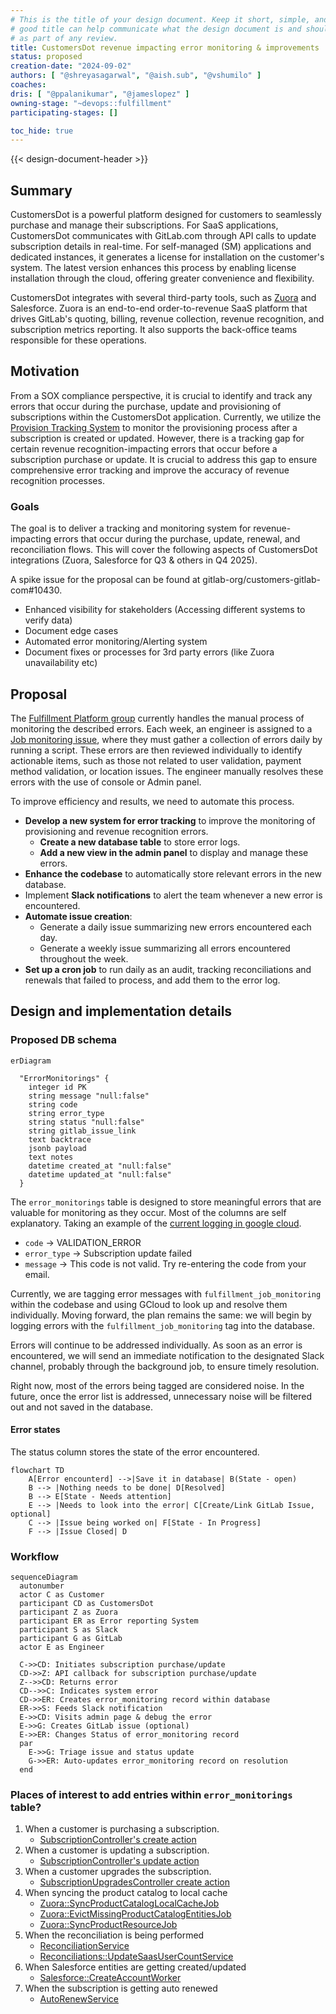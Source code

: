 ```yaml
---
# This is the title of your design document. Keep it short, simple, and descriptive. A
# good title can help communicate what the design document is and should be considered
# as part of any review.
title: CustomersDot revenue impacting error monitoring & improvements
status: proposed
creation-date: "2024-09-02"
authors: [ "@shreyasagarwal", "@aish.sub", "@vshumilo" ]
coaches:
dris: [ "@ppalanikumar", "@jameslopez" ]
owning-stage: "~devops::fulfillment"
participating-stages: []

toc_hide: true
---
```


<!-- This renders the design document header on the detail page, so don't remove it-->
{{< design-document-header >}}

## Summary

CustomersDot is a powerful platform designed for customers to seamlessly purchase and manage their subscriptions. For SaaS applications, CustomersDot communicates with GitLab.com through API calls to update subscription details in real-time. For self-managed (SM) applications and dedicated instances, it generates a license for installation on the customer's system. The latest version enhances this process by enabling license installation through the cloud, offering greater convenience and flexibility.

CustomersDot integrates with several third-party tools, such as [Zuora](../../../../business-technology/enterprise-applications/guides/zuora/) and Salesforce. Zuora is an end-to-end order-to-revenue SaaS platform that drives GitLab's quoting, billing, revenue collection, revenue recognition, and subscription metrics reporting. It also supports the back-office teams responsible for these operations.

## Motivation

From a SOX compliance perspective, it is crucial to identify and track any errors that occur during the purchase, update and provisioning of subscriptions within the CustomersDot application. Currently, we utilize the [Provision Tracking System](https://gitlab.com/gitlab-org/customers-gitlab-com/-/blob/de36e3ddef5c875aa2c675b3d9e0f34767a43bfc/doc/provision_tracking_system/failure_monitoring.md) to monitor the provisioning process after a subscription is created or updated. However, there is a tracking gap for certain revenue recognition-impacting errors that occur before a subscription purchase or update. It is crucial to address this gap to ensure comprehensive error tracking and improve the accuracy of revenue recognition processes.

### Goals

The goal is to deliver a tracking and monitoring system for revenue-impacting errors that occur during the purchase, update, renewal, and reconciliation flows. This will cover the following aspects of CustomersDot integrations (Zuora, Salesforce for Q3 & others in Q4 2025).

A spike issue for the proposal can be found at gitlab-org/customers-gitlab-com#10430.

* Enhanced visibility for stakeholders (Accessing different systems to verify data)
* Document edge cases
* Automated error monitoring/Alerting system
* Document fixes or processes for 3rd party errors (like Zuora unavailability etc)

## Proposal

The [Fulfillment Platform group](../../../development/fulfillment/fulfillment-platform/) currently handles the manual process of monitoring the described errors. Each week, an engineer is assigned to a [Job monitoring issue](https://gitlab.com/gitlab-org/customers-gitlab-com/-/blob/main/.gitlab/issue_templates/Job%20monitoring%20weekly.md?ref_type=heads), where they must gather a collection of errors daily by running a script. These errors are then reviewed individually to identify actionable items, such as those not related to user validation, payment method validation, or location issues. The engineer manually resolves these errors with the use of console or Admin panel.

To improve efficiency and results, we need to automate this process.

* **Develop a new system for error tracking** to improve the monitoring of provisioning and revenue recognition errors.
  * **Create a new database table** to store error logs.
  * **Add a new view in the admin panel** to display and manage these errors.
* **Enhance the codebase** to automatically store relevant errors in the new database.
* Implement **Slack notifications** to alert the team whenever a new error is encountered.
* **Automate issue creation**:
  * Generate a daily issue summarizing new errors encountered each day.
  * Generate a weekly issue summarizing all errors encountered throughout the week.
* **Set up a cron job** to run daily as an audit, tracking reconciliations and renewals that failed to process, and add them to the error log.

## Design and implementation details

### Proposed DB schema

```mermaid
erDiagram

  "ErrorMonitorings" {
    integer id PK
    string message "null:false"
    string code
    string error_type
    string status "null:false"
    string gitlab_issue_link
    text backtrace
    jsonb payload
    text notes
    datetime created_at "null:false"
    datetime updated_at "null:false"
  }
```

The `error_monitorings` table is designed to store meaningful errors that are valuable for monitoring as they occur. Most of the columns are self explanatory. Taking an example of the [current logging in google cloud](https://console.cloud.google.com/logs/query;query=resource.type%3D%22gce_instance%22%0Aseverity%3DERROR%0AinsertId%3D%22va7ahf34wc3i%22;cursorTimestamp=2024-09-06T03:18:44.840Z;aroundTime=2024-09-06T03:18:44.840Z;duration=PT24H?project=gitlab-subscriptions-prod).

* `code` -> VALIDATION_ERROR
* `error_type` -> Subscription update failed
* `message` -> This code is not valid. Try re-entering the code from your email.

Currently, we are tagging error messages with `fulfillment_job_monitoring` within the codebase and using GCloud to look up and resolve them individually. Moving forward, the plan remains the same: we will begin by logging errors with the `fulfillment_job_monitoring` tag into the database.

Errors will continue to be addressed individually. As soon as an error is encountered, we will send an immediate notification to the designated Slack channel, probably through the background job, to ensure timely resolution.

Right now, most of the errors being tagged are considered noise. In the future, once the error list is addressed, unnecessary noise will be filtered out and not saved in the database.

#### Error states

The status column stores the state of the error encountered.

```mermaid
flowchart TD
    A[Error encounterd] -->|Save it in database| B(State - open)
    B --> |Nothing needs to be done| D[Resolved]
    B --> E[State - Needs attention]
    E --> |Needs to look into the error| C[Create/Link GitLab Issue, optional]
    C --> |Issue being worked on| F[State - In Progress]
    F --> |Issue Closed| D
```

### Workflow

```mermaid
sequenceDiagram
  autonumber
  actor C as Customer
  participant CD as CustomersDot
  participant Z as Zuora
  participant ER as Error reporting System
  participant S as Slack
  participant G as GitLab
  actor E as Engineer

  C->>CD: Initiates subscription purchase/update
  CD->>Z: API callback for subscription purchase/update
  Z-->>CD: Returns error
  CD-->>C: Indicates system error
  CD->>ER: Creates error_monitoring record within database
  ER->>S: Feeds Slack notification
  E->>CD: Visits admin page & debug the error
  E->>G: Creates GitLab issue (optional)
  E->>ER: Changes Status of error_monitoring record
  par
    E->>G: Triage issue and status update
    G->>ER: Auto-updates error_monitoring record on resolution
  end
```

### Places of interest to add entries within `error_monitorings` table?

1. When a customer is purchasing a subscription.
    * [SubscriptionController's create action](https://gitlab.com/gitlab-org/customers-gitlab-com/-/blob/main/app/controllers/subscriptions_controller.rb#L304)
1. When a customer is updating a subscription.
    * [SubscriptionController's update action](https://gitlab.com/gitlab-org/customers-gitlab-com/-/blob/main/app/controllers/subscriptions_controller.rb#L304)
1. When a customer upgrades the subscription.
    * [SubscriptionUpgradesController create action](https://gitlab.com/gitlab-org/customers-gitlab-com/-/blob/main/app/controllers/subscription_upgrades_controller.rb#L59)
1. When syncing the product catalog to local cache
    * [Zuora::SyncProductCatalogLocalCacheJob](https://gitlab.com/gitlab-org/customers-gitlab-com/-/blob/main/app/jobs/zuora/sync_product_catalog_local_cache_job.rb)
    * [Zuora::EvictMissingProductCatalogEntitiesJob](https://gitlab.com/gitlab-org/customers-gitlab-com/-/blob/main/app/jobs/zuora/evict_missing_product_catalog_entities_job.rb)
    * [Zuora::SyncProductResourceJob](https://gitlab.com/gitlab-org/customers-gitlab-com/-/blob/main/app/jobs/zuora/sync_product_resource_job.rb)
1. When the reconciliation is being performed
    * [ReconciliationService](https://gitlab.com/gitlab-org/customers-gitlab-com/-/blob/main/app/services/reconciliation_service.rb)
    * [Reconciliations::UpdateSaasUserCountService](https://gitlab.com/gitlab-org/customers-gitlab-com/-/blob/main/app/services/reconciliations/update_saas_user_count_service.rb)
1. When Salesforce entities are getting created/updated
    * [Salesforce::CreateAccountWorker](https://gitlab.com/gitlab-org/customers-gitlab-com/-/blob/main/app/workers/salesforce/create_account_worker.rb)
1. When the subscription is getting auto renewed
    * [AutoRenewService](https://gitlab.com/gitlab-org/customers-gitlab-com/-/blob/main/app/services/auto_renew_service.rb)
